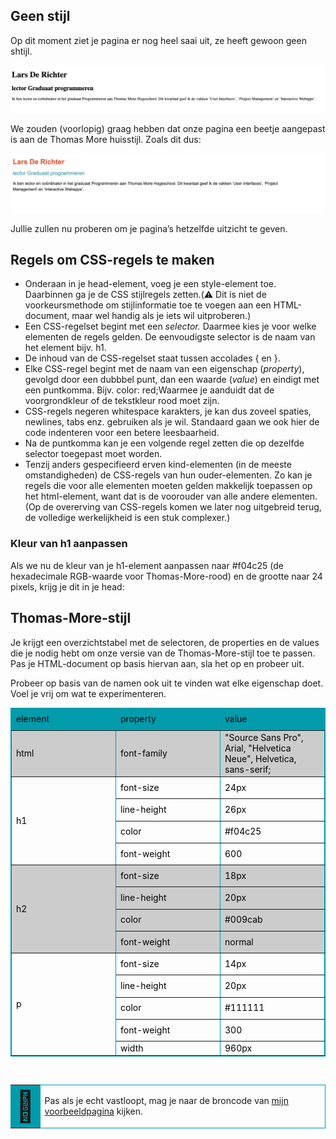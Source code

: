 ## Geen stijl

Op dit moment ziet je pagina er nog heel saai uit, ze heeft gewoon geen shtijl.

![geen shtijl](_images/geenstijl.png)

We zouden (voorlopig) graag hebben dat onze pagina een beetje aangepast is aan de Thomas More huisstijl. Zoals dit dus:

![beetje stijl](_images/beetjestijl.png)

Jullie zullen nu proberen om je pagina’s hetzelfde uitzicht te geven.

## Regels om CSS-regels te maken

 - Onderaan in je head-element, voeg je een style-element <style></style> toe. Daarbinnen ga je de CSS stijlregels zetten.(⚠️ Dit is niet de voorkeursmethode om stijlinformatie toe te voegen aan een HTML-document, maar wel handig als je iets wil uitproberen.)
 - Een CSS-regelset begint met een *selector.* Daarmee kies je voor welke elementen de regels gelden. De eenvoudigste selector is de naam van het element bijv. h1.
 - De inhoud van de CSS-regelset staat tussen accolades { en }.
 - Elke CSS-regel begint met de naam van een eigenschap (*property*), gevolgd door een dubbbel punt, dan een waarde (*value*) en eindigt met een puntkomma. Bijv. color: red;Waarmee je aanduidt dat de voorgrondkleur of de tekstkleur rood moet zijn.
 - CSS-regels negeren whitespace karakters, je kan dus zoveel spaties, newlines, tabs enz. gebruiken als je wil. Standaard gaan we ook hier de code indenteren voor een betere leesbaarheid.
 - Na de puntkomma kan je een volgende regel zetten die op dezelfde selector toegepast moet worden.
 - Tenzij anders gespecifieerd erven kind-elementen (in de meeste omstandigheden) de CSS-regels van hun ouder-elementen. Zo kan je regels die voor alle elementen moeten gelden makkelijk toepassen op het html-element, want dat is de voorouder van alle andere elementen. (Op de overerving van CSS-regels komen we later nog uitgebreid terug, de volledige werkelijkheid is een stuk complexer.)

### Kleur van h1 aanpassen

Als we nu de kleur van je h1-element aanpassen naar #f04c25 (de hexadecimale RGB-waarde voor Thomas-More-rood) en de grootte naar 24 pixels, krijg je dit in je head:

<style> h1 { color: #f04c25; font-size: 24px; }</style>
## Thomas-More-stijl

Je krijgt een overzichtstabel met de selectoren, de properties en de values die je nodig hebt om onze versie van de Thomas-More-stijl toe te passen. Pas je HTML-document op basis hiervan aan, sla het op en probeer uit.

Probeer op basis van de namen ook uit te vinden wat elke eigenschap doet. Voel je vrij om wat te experimenteren.

 <table style="border-style: solid; border-color: #009cab;" border="1">
    <thead>
        <tr style="background-color: #009cab;">
            <td style="width: 33.3333%; height: 29px;"><span style="color: #000000;">element</span></td>
            <td style="width: 33.3333%; height: 29px;"><span style="color: #000000;">property</span></td>
            <td style="width: 33.3333%; height: 29px;"><span style="color: #000000;">value</span></td>
        </tr>
    </thead>
    <tbody>
        <tr style="background-color: #ccc;">
            <td style="width: 33.3333%; height: 53px;"><span style="color: #000000;">html</span></td>
            <td style="width: 33.3333%; height: 53px;">
                <div>
                    <div><span style="color: #000000;">font-family</span></div>
                </div>
            </td>
            <td style="width: 33.3333%; height: 53px;">
                <div>
                    <div><span style="color: #000000;">"Source Sans Pro", Arial, "Helvetica Neue", Helvetica,</span></div>
                    <div><span style="color: #000000;">sans-serif;</span></div>
                </div>
            </td>
        </tr>
        <tr style="height: 29px;">
            <td style="width: 33.3333%; height: 116px;" rowspan="4"><span style="color: #000000;">h1</span></td>
            <td style="width: 33.3333%; height: 29px;">
                <div>
                    <div><span style="color: #000000;">font-size</span></div>
                </div>
            </td>
            <td style="width: 33.3333%; height: 29px;"><span style="color: #000000;">24px</span></td>
        </tr>
        <tr style="height: 29px;">
            <td style="width: 33.3333%; height: 29px;">
                <div>
                    <div><span style="color: #000000;">line-height</span></div>
                </div>
            </td>
            <td style="width: 33.3333%; height: 29px;"><span style="color: #000000;">26px</span></td>
        </tr>
        <tr style="height: 29px;">
            <td style="width: 33.3333%; height: 29px;">
                <div>
                    <div><span style="color: #000000;">color</span></div>
                </div>
            </td>
            <td style="width: 33.3333%; height: 29px;">
                <div>
                    <div><span style="color: #000000;">#f04c25</span></div>
                </div>
            </td>
        </tr>
        <tr style="height: 29px;">
            <td style="width: 33.3333%; height: 29px;"><span style="color: #000000;">font-weight</span></td>
            <td style="width: 33.3333%; height: 29px;"><span style="color: #000000;">600</span></td>
        </tr>
        <tr style="background-color: #ccc;">
            <td style="width: 33.3333%; height: 116px;" rowspan="4"><span style="color: #000000;">h2</span></td>
            <td style="width: 33.3333%; height: 29px;">
                <div>
                    <div><span style="color: #000000;">font-size</span></div>
                </div>
            </td>
            <td style="width: 33.3333%; height: 29px;"><span style="color: #000000;">18px</span></td>
        </tr>
        <tr style="background-color: #ccc;">
            <td style="width: 33.3333%; height: 29px;">
                <div>
                    <div><span style="color: #000000;">line-height</span></div>
                </div>
            </td>
            <td style="width: 33.3333%; height: 29px;"><span style="color: #000000;">20px</span></td>
        </tr>
        <tr style="background-color: #ccc;">
            <td style="width: 33.3333%; height: 29px;">
                <div>
                    <div><span style="color: #000000;">color</span></div>
                </div>
            </td>
            <td style="width: 33.3333%; height: 29px;">
                <div>
                    <div><span style="color: #000000;">#009cab</span></div>
                </div>
            </td>
        </tr>
        <tr style="background-color: #ccc;">
            <td style="width: 33.3333%; height: 29px;"><span style="color: #000000;">font-weight</span></td>
            <td style="width: 33.3333%; height: 29px;"><span style="color: #000000;">normal</span></td>
        </tr>
        <tr>
            <td style="width: 33.3333%;" rowspan="5"><span style="color: #000000;">p</span></td>
            <td style="width: 33.3333%; height: 29px;">
                <div>
                    <div><span style="color: #000000;">font-size</span></div>
                </div>
            </td>
            <td style="width: 33.3333%;"><span style="color: #000000;">14px</span></td>
        </tr>
        <tr>
            <td style="width: 33.3333%; height: 29px;">
                <div>
                    <div><span style="color: #000000;">line-height</span></div>
                </div>
            </td>
            <td style="width: 33.3333%;"><span style="color: #000000;">20px</span></td>
        </tr>
        <tr>
            <td style="width: 33.3333%; height: 29px;">
                <div>
                    <div><span style="color: #000000;">color</span></div>
                </div>
            </td>
            <td style="width: 33.3333%;"><span style="color: #000000;">#111111</span></td>
        </tr>
        <tr>
            <td style="width: 33.3333%; height: 29px;"><span style="color: #000000;">font-weight</span></td>
            <td style="width: 33.3333%;"><span style="color: #000000;">300</span></td>
        </tr>
        <tr>
            <td style="width: 33.3333%;"><span style="color: #000000;">width</span></td>
            <td style="width: 33.3333%;"><span style="color: #000000;">960px</span></td>
        </tr>
    </tbody>
</table>
<p>&nbsp;</p>
<table style="width: 100%; border-collapse: collapse; border-style: none;" border="1">
    <tbody>
        <tr>
            <td style="width: 8%; border-color: #009cab; background-color: #009cab; text-align: center; vertical-align: middle;"><span style="font-size: 48px;">🚸</span></td>
            <td style="border-style: solid; border-color: #009cab; text-align: left; vertical-align: middle;">
                <p>Pas als je echt vastloopt, mag je naar de broncode van <a href="http://larsderichter.be/user-interfaces/module-1/beetjestijl.html">mijn voorbeeldpagina</a> kijken.</p>
            </td>
        </tr>
    </tbody>
</table>
